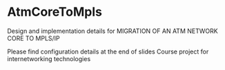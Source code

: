# AtmCoreToMpls
Design and implementation details for MIGRATION OF AN ATM NETWORK CORE TO MPLS/IP

Please find configuration details at the end of slides
Course project for internetworking technologies 



